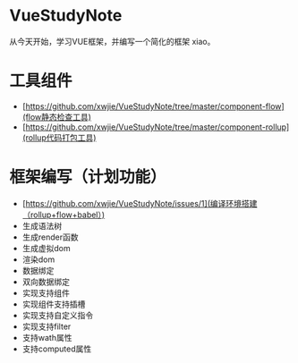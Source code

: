 # VueStudyNote

从今天开始，学习VUE框架，并编写一个简化的框架 xiao。



# 工具组件
* [https://github.com/xwjie/VueStudyNote/tree/master/component-flow](flow静态检查工具)
* [https://github.com/xwjie/VueStudyNote/tree/master/component-rollup](rollup代码打包工具)


# 框架编写（计划功能）

* [https://github.com/xwjie/VueStudyNote/issues/1](编译环境搭建（rollup+flow+babel）)
* 生成语法树
* 生成render函数
* 生成虚拟dom
* 渲染dom
* 数据绑定
* 双向数据绑定
* 实现支持组件
* 实现组件支持插槽
* 实现支持自定义指令
* 实现支持filter
* 支持wath属性
* 支持computed属性